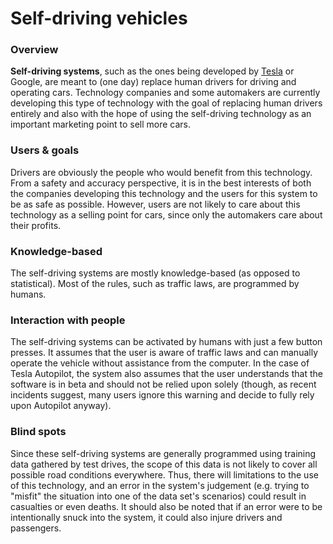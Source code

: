 # Self-driving vehicles

### Overview
**Self-driving systems**, such as the ones being developed by [Tesla](https://www.teslamotors.com/presskit/autopilot) or Google, are meant to (one day) replace human drivers for driving and operating cars. Technology companies and some automakers are currently developing this type of technology with the goal of replacing human drivers entirely and also with the hope of using the self-driving technology as an important marketing point to sell more cars.

### Users & goals
Drivers are obviously the people who would benefit from this technology. From a safety and accuracy perspective, it is in the best interests of both the companies developing this technology and the users for this system to be as safe as possible. However, users are not likely to care about this technology as a selling point for cars, since only the automakers care about their profits.

### Knowledge-based
The self-driving systems are mostly knowledge-based (as opposed to statistical). Most of the rules, such as traffic laws, are programmed by humans.

### Interaction with people
The self-driving systems can be activated by humans with just a few button presses. It assumes that the user is aware of traffic laws and can manually operate the vehicle without assistance from the computer. In the case of Tesla Autopilot, the system also assumes that the user understands that the software is in beta and should not be relied upon solely (though, as recent incidents suggest, many users ignore this warning and decide to fully rely upon Autopilot anyway).

### Blind spots
Since these self-driving systems are generally programmed using training data gathered by test drives, the scope of this data is not likely to cover all possible road conditions everywhere. Thus, there will limitations to the use of this technology, and an error in the system's judgement (e.g. trying to "misfit" the situation into one of the data set's scenarios) could result in casualties or even deaths. It should also be noted that if an error were to be intentionally snuck into the system, it could also injure drivers and passengers.
